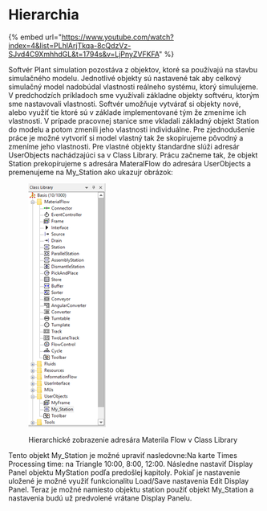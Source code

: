 # Hierarchia

{% embed url="https://www.youtube.com/watch?index=4&list=PLhlArjTkqa-8cQdzVz-SJvd4C9XmhhdGL&t=1794s&v=LjPnyZVFKFA" %}

Softvér Plant simulation pozostáva z objektov, ktoré sa používajú na stavbu simulačného modelu. Jednotlivé objekty sú nastavené tak aby celkový simulačný model nadobúdal vlastnosti reálneho systému, ktorý simulujeme. V predchodzích príkladoch sme využívali základne objekty softvéru, ktorým sme nastavovali vlastnosti. Softvér umožňuje vytvárať si objekty nové, alebo využiť tie ktoré sú v základe implementované tým že zmeníme ich vlastnosti. V prípade pracovnej stanice sme vkladali základný objekt Station do modelu a potom zmenili jeho vlastnosti individuálne. Pre zjednodušenie práce je možné vytvoriť si model vlastný tak že skopirujeme pôvodný a zmeníme jeho vlastnosti. Pre vlastné objekty štandardne slúži adresár UserObjects nachádzajúci sa v Class Library. Prácu začneme tak, že objekt Station prekopírujeme s adresára MateralFlow do adresára UserObjects a premenujeme na My\_Station ako ukazujr obrázok:

<figure><img src="../.gitbook/assets/class_libr.png" alt=""><figcaption><p>Hierarchické zobrazenie adresára Materila Flow v Class Library</p></figcaption></figure>

Tento objekt My\_Station je možné upraviť nasledovne:Na karte Times Processing time: na Triangle 10:00, 8:00, 12:00. Následne nastaviť Display Panel objektu MyStation podľa predošlej kapitoly. Pokiaľ je nastavenie uložené je možné využiť funkcionalitu Load/Save nastavenia Edit Display Panel. Teraz je možné namiesto objektu station použiť objekt My\_Station a nastavenia budú už predvolené vrátane Display Panelu.
